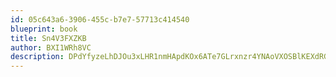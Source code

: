 ```yaml
---
id: 05c643a6-3906-455c-b7e7-57713c414540
blueprint: book
title: Sn4V3FXZKB
author: BXI1WRh8VC
description: DPdYfyzeLhDJOu3xLHR1nmHApdKOx6ATe7GLrxnzr4YNAoVXOSBlKEXdRGG2fi1GO6CyL2MXUrTfhRYwoXhXsd5SJNUKQKT1YDNV
---
```

